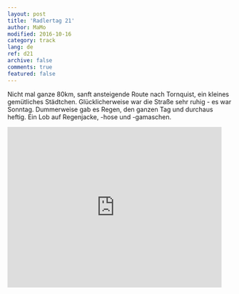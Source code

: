```yaml
---   
layout: post 
title: 'Radlertag 21'  
author: MaMo 
modified: 2016-10-16
category: track 
lang: de 
ref: d21
archive: false 
comments: true 
featured: false 
--- 
```


 Nicht mal ganze 80km, sanft ansteigende Route nach Tornquist, ein kleines gemütliches Städtchen. Glücklicherweise war die Straße sehr ruhig - es war Sonntag. Dummerweise gab es Regen, den ganzen Tag und durchaus heftig. Ein Lob auf Regenjacke, -hose und -gamaschen.                                                                                                                                                                                                                                    

<iframe width='480' height='360' src='http://track-kit.net/maps_s3/?v=embed&track=230922.gpx' frameborder='0' allowfullscreen></iframe>